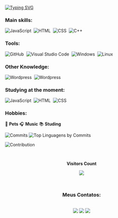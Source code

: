 [![Typing SVG](https://readme-typing-svg.herokuapp.com/?color=FAF54E&size=48&center=true&vCenter=true&width=1000&lines=I'M+THAMIRES+LOPES;A+22+YEAR+OLD+BRAZILIAN+WOMAN;I+STUDY+SYSTEMS+DEVELOPMENT)](https://git.io/typing-svg)

### Main skills:

![JavaScript](https://img.shields.io/badge/-JavaScript-black?style=for-the-badge&logo=javascript&labelColor=black&textColor=black)&nbsp;
![HTML](https://img.shields.io/badge/-HTML-black?style=for-the-badge&logo=html5&labelColor=black)&nbsp;
![CSS](https://img.shields.io/badge/-CSS-black?style=for-the-badge&logo=CSS3&logoColor=1572B6&labelColor=black)&nbsp;
![C++](https://img.shields.io/badge/C++-Solutions-blue.svg?style=flat&logo=cplusplus)&nbsp;


### Tools:

![GitHub](https://img.shields.io/badge/-GitHub-black?style=for-the-badge&logo=github&labelColor=black)&nbsp;
![Visual Studio Code](https://img.shields.io/badge/-Visual%20Studio%20Code-black?style=for-the-badge&logo=visual-studio-code&logoColor=white&labelColor=black)&nbsp;
![Windows](https://img.shields.io/badge/-Windows-black?style=for-the-badge&logo=windows&labelColor=black)&nbsp;
![Linux](https://img.shields.io/badge/Linux-black?style=for-the-badge&logo=linux&logoColor=white)&nbsp;

### Other Knowledge:

![Wordpress](https://img.shields.io/badge/Wordpress-black?style=for-the-badge&logo=wordpress&logoColor=white)&nbsp;
![Wordpress](https://img.shields.io/badge/Trello-black?style=for-the-badge&logo=trello&logoColor=white)&nbsp;

### Studying at the moment:

![JavaScript](https://img.shields.io/badge/-JavaScript-black?style=for-the-badge&logo=javascript&labelColor=black&textColor=black)&nbsp;
![HTML](https://img.shields.io/badge/-HTML-black?style=for-the-badge&logo=html5&labelColor=black)&nbsp;
![CSS](https://img.shields.io/badge/-CSS-black?style=for-the-badge&logo=CSS3&logoColor=1572B6&labelColor=black)&nbsp;


### Hobbies:

🐾 **Pets** 🎧 **Music** 📚 **Studing**
<br>

![Commits](http://github-profile-summary-cards.vercel.app/api/cards/productive-time?username=thamireslopescz&theme=monokai&utcOffset=8)
![Top Linguagens by Commits](http://github-profile-summary-cards.vercel.app/api/cards/most-commit-language?username=thamireslopescz&theme=monokai)

![Contribution](https://activity-graph.herokuapp.com/graph?username=umpierres&theme=xcode&hide_border=true&area=true)

<div align="center">
<br><p align="centre"><b>Visitors Count</b></p>  
<p align="center"><img align="center" src="https://profile-counter.glitch.me/{Thamireslopescz}/count.svg" /></p> 
<br></div>

<div align="center">  
<h3><strong>Meus Contatos:</strong></h3>
<br>
<a href="https://www.instagram.com/thamireslopescz/" target="_blank"><img src="https://img.shields.io/badge/-Instagram-%23E4405F?style=for-the-badge&logo=instagram&logoColor=white"></a>
<a href="https://www.linkedin.com/in/thamires-lopes-025a06159/?originalSubdomain=br" target="_blank"><img src="https://img.shields.io/badge/-LinkedIn-%230077B5?style=for-the-badge&logo=linkedin&logoColor=white" target="_blank"></a> 
<a href="https://discord.com/channels/@Thamireslopes#6306" target="_blank"><img src="https://img.shields.io/badge/Discord-7289DA?style=for-the-badge&logo=discord&logoColor=white" target="_blank"></a> 
</div>